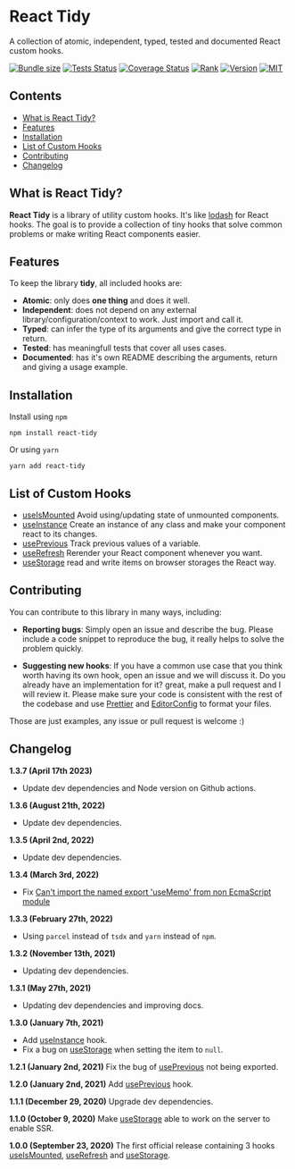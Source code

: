 # React Tidy

A collection of atomic, independent, typed, tested and documented React custom hooks.

[![Bundle size](https://img.shields.io/bundlephobia/minzip/react-tidy?style=flat-square)](https://bundlephobia.com/result?p=react-tidy)
[![Tests Status](https://img.shields.io/github/actions/workflow/status/webneat/react-tidy/tests.yml?branch=master&style=flat-square)](https://github.com/webneat/react-tidy/actions?query=workflow:"Tests")
[![Coverage Status](https://img.shields.io/coveralls/github/webNeat/react-tidy/master?style=flat-square)](https://coveralls.io/github/webNeat/react-tidy?branch=master)
[![Rank](https://img.shields.io/librariesio/sourcerank/npm/react-tidy?style=flat-square)](https://libraries.io/npm/react-tidy)
[![Version](https://img.shields.io/npm/v/react-tidy?style=flat-square)](https://www.npmjs.com/package/react-tidy)
[![MIT](https://img.shields.io/npm/l/react-tidy?style=flat-square)](LICENSE)

## Contents

- [What is React Tidy?](#what-is-react-tidy)
- [Features](#features)
- [Installation](#installation)
- [List of Custom Hooks](#list-of-custom-hooks)
- [Contributing](#contributing)
- [Changelog](#changelog)

## What is React Tidy?

**React Tidy** is a library of utility custom hooks. It's like [lodash](https://lodash.com/) for React hooks. The goal is to provide a collection of tiny hooks that solve common problems or make writing React components easier.

## Features

To keep the library **tidy**, all included hooks are:

- **Atomic**: only does **one thing** and does it well.
- **Independent**: does not depend on any external library/configuration/context to work. Just import and call it.
- **Typed**: can infer the type of its arguments and give the correct type in return.
- **Tested**: has meaningfull tests that cover all uses cases.
- **Documented**: has it's own README describing the arguments, return and giving a usage example.

## Installation

Install using `npm`

```
npm install react-tidy
```

Or using `yarn`

```
yarn add react-tidy
```

## List of Custom Hooks

- [useIsMounted](src/useIsMounted) Avoid using/updating state of unmounted components.
- [useInstance](src/useInstance) Create an instance of any class and make your component react to its changes.
- [usePrevious](src/usePrevious) Track previous values of a variable.
- [useRefresh](src/useRefresh) Rerender your React component whenever you want.
- [useStorage](src/useStorage) read and write items on browser storages the React way.

## Contributing

You can contribute to this library in many ways, including:

- **Reporting bugs**: Simply open an issue and describe the bug. Please include a code snippet to reproduce the bug, it really helps to solve the problem quickly.

- **Suggesting new hooks**: If you have a common use case that you think worth having its own hook, open an issue and we will discuss it. Do you already have an implementation for it? great, make a pull request and I will review it. Please make sure your code is consistent with the rest of the codebase and use [Prettier](https://prettier.io/) and [EditorConfig](https://editorconfig.org/) to format your files.

Those are just examples, any issue or pull request is welcome :)

## Changelog

**1.3.7 (April 17th 2023)**

- Update dev dependencies and Node version on Github actions.

**1.3.6 (August 21th, 2022)**

- Update dev dependencies.

**1.3.5 (April 2nd, 2022)**

- Update dev dependencies.

**1.3.4 (March 3rd, 2022)**

- Fix [Can't import the named export 'useMemo' from non EcmaScript module](https://github.com/webNeat/react-tidy/issues/40)

**1.3.3 (February 27th, 2022)**

- Using `parcel` instead of `tsdx` and `yarn` instead of `npm`.

**1.3.2 (November 13th, 2021)**

- Updating dev dependencies.

**1.3.1 (May 27th, 2021)**

- Updating dev dependencies and improving docs.

**1.3.0 (January 7th, 2021)**

- Add [useInstance](src/useInstance) hook.
- Fix a bug on [useStorage](src/useStorage) when setting the item to `null`.

**1.2.1 (January 2nd, 2021)**
Fix the bug of [usePrevious](src/usePrevious) not being exported.

**1.2.0 (January 2nd, 2021)**
Add [usePrevious](src/usePrevious) hook.

**1.1.1 (December 29, 2020)**
Upgrade dev dependencies.

**1.1.0 (October 9, 2020)**
Make [useStorage](src/useStorage) able to work on the server to enable SSR.

**1.0.0 (September 23, 2020)**
The first official release containing 3 hooks [useIsMounted](src/useIsMounted), [useRefresh](src/useRefresh) and [useStorage](src/useStorage).

